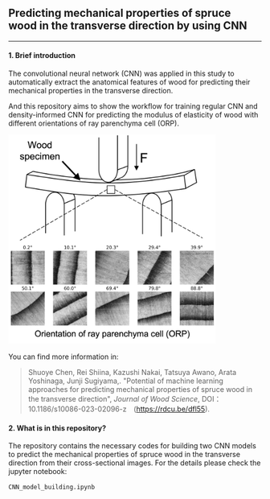 ## Predicting mechanical properties of spruce wood in the transverse direction by using CNN

---

#### 1. Brief introduction

   The convolutional neural network (CNN) was applied in this study to automatically extract the anatomical features of wood for predicting their mechanical properties in the transverse direction. 

  And this repository aims to show the workflow for training regular CNN and density-informed CNN for predicting the modulus of elasticity of wood with different orientations of ray parenchyma cell (ORP).

<img title="" src="./fig/Fig.1.jpg" alt="Fig.1.jpg" width="413" data-align="center">

  You can find more information in:

> Shuoye Chen, Rei Shiina, Kazushi Nakai, Tatsuya Awano, Arata Yoshinaga, Junji Sugiyama,. "Potential of machine learning approaches for predicting mechanical properties of spruce wood in the transverse direction", *Journal of Wood Science*, DOI：10.1186/s10086-023-02096-z　(https://rdcu.be/dfl55).

#### 2. What is in this repository?

   The repository contains the necessary codes for building two CNN models to predict the mechanical properties of spruce wood in the transverse direction from their cross-sectional images. For the details please check the jupyter notebook:

```
CNN_model_building.ipynb
```
